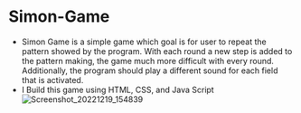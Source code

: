 # Simon-Game
- Simon Game is a simple game which goal is for user to repeat the pattern showed by the program. With each round a new step is added to the pattern making, the game much more difficult with every round. Additionally, the program should play a different sound for each field that is activated.
- I Build this game using HTML, CSS, and Java Script
![Screenshot_20221219_154839](https://user-images.githubusercontent.com/78611284/208404725-9a1904ed-6fc6-453d-9e84-7fbb9d7ad9d5.png)
